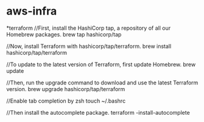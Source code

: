 # aws-infra

*terraform
//First, install the HashiCorp tap, a repository of all our Homebrew packages.
brew tap hashicorp/tap

//Now, install Terraform with hashicorp/tap/terraform.
brew install hashicorp/tap/terraform

//To update to the latest version of Terraform, first update Homebrew.
brew update

//Then, run the upgrade command to download and use the latest Terraform version.
brew upgrade hashicorp/tap/terraform

//Enable tab completion by zsh
touch ~/.bashrc

//Then install the autocomplete package.
terraform -install-autocomplete
